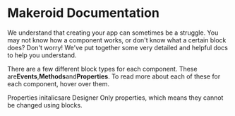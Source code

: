 # Makeroid Documentation

We understand that creating your app can sometimes be a struggle. You may not know how a component works, or don't know what a certain block does? Don't worry! We've put together some very detailed and helpful docs to help you understand.

  


There are a few different block types for each component. These are**Events**,**Methods**and**Properties**. To read more about each of these for each component, hover over them.

Properties initalicsare Designer Only properties, which means they cannot be changed using blocks.

